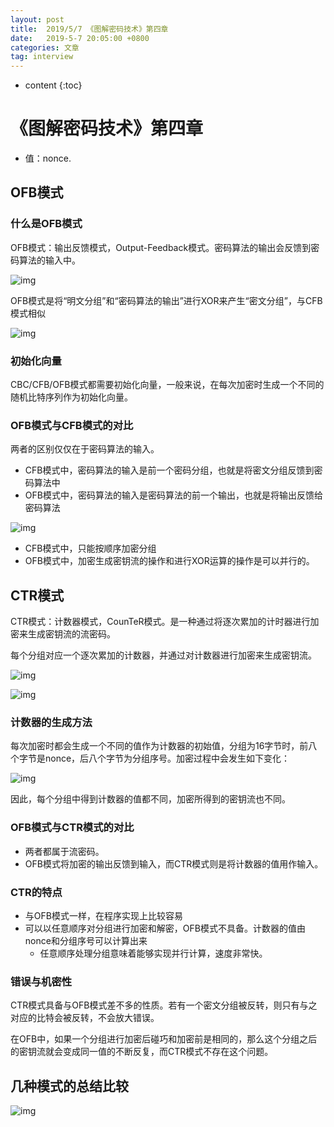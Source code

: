 ```yaml
---
layout: post
title:  2019/5/7 《图解密码技术》第四章
date:   2019-5-7 20:05:00 +0800
categories: 文章
tag: interview
---
```


* content
{:toc}
# 《图解密码技术》第四章

- 值：nonce.

## OFB模式

### 什么是OFB模式

OFB模式：输出反馈模式，Output-Feedback模式。密码算法的输出会反馈到密码算法的输入中。

![img](https://wx4.sinaimg.cn/mw690/0066mMjily1g2ub9939mnj30fl08eta2.jpg)

OFB模式是将“明文分组”和“密码算法的输出”进行XOR来产生“密文分组”，与CFB模式相似

![img](https://wx2.sinaimg.cn/mw690/0066mMjily1g2ub98wk9dj30g308hmyr.jpg)

### 初始化向量

CBC/CFB/OFB模式都需要初始化向量，一般来说，在每次加密时生成一个不同的随机比特序列作为初始化向量。

### OFB模式与CFB模式的对比

两者的区别仅仅在于密码算法的输入。

- CFB模式中，密码算法的输入是前一个密码分组，也就是将密文分组反馈到密码算法中
- OFB模式中，密码算法的输入是密码算法的前一个输出，也就是将输出反馈给密码算法

![img](https://wx3.sinaimg.cn/mw690/0066mMjily1g2ubqn7x2yj30fp08g75m.jpg)

- CFB模式中，只能按顺序加密分组
- OFB模式中，加密生成密钥流的操作和进行XOR运算的操作是可以并行的。

## CTR模式

CTR模式：计数器模式，CounTeR模式。是一种通过将逐次累加的计时器进行加密来生成密钥流的流密码。

每个分组对应一个逐次累加的计数器，并通过对计数器进行加密来生成密钥流。

![img](https://wx4.sinaimg.cn/mw690/0066mMjily1g2ub9a7tmsj30e50afwgb.jpg)

![img](https://wx2.sinaimg.cn/mw690/0066mMjily1g2ub9dn2ktj30e20b6q50.jpg)

### 计数器的生成方法

每次加密时都会生成一个不同的值作为计数器的初始值，分组为16字节时，前八个字节是nonce，后八个字节为分组序号。加密过程中会发生如下变化：

![img](https://wx2.sinaimg.cn/mw690/0066mMjily1g2ubc93u4vj30g102s0tc.jpg)

因此，每个分组中得到计数器的值都不同，加密所得到的密钥流也不同。

### OFB模式与CTR模式的对比

- 两者都属于流密码。
- OFB模式将加密的输出反馈到输入，而CTR模式则是将计数器的值用作输入。

### CTR的特点

- 与OFB模式一样，在程序实现上比较容易
- 可以以任意顺序对分组进行加密和解密，OFB模式不具备。计数器的值由nonce和分组序号可以计算出来
  - 任意顺序处理分组意味着能够实现并行计算，速度非常快。

### 错误与机密性

CTR模式具备与OFB模式差不多的性质。若有一个密文分组被反转，则只有与之对应的比特会被反转，不会放大错误。

在OFB中，如果一个分组进行加密后碰巧和加密前是相同的，那么这个分组之后的密钥流就会变成同一值的不断反复，而CTR模式不存在这个问题。

## 几种模式的总结比较

![img](https://wx2.sinaimg.cn/mw690/0066mMjily1g2ub9botnpj30gt0ej0xr.jpg)
